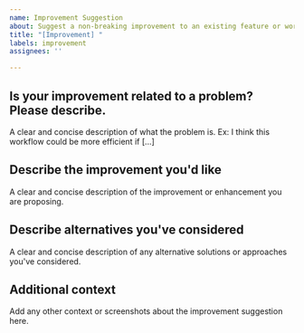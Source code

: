 ```yaml
---
name: Improvement Suggestion
about: Suggest a non-breaking improvement to an existing feature or workflow
title: "[Improvement] "
labels: improvement
assignees: ''

---
```


## Is your improvement related to a problem? Please describe.

A clear and concise description of what the problem is. Ex: I think this workflow could be more efficient if [...]

## Describe the improvement you'd like

A clear and concise description of the improvement or enhancement you are proposing.

## Describe alternatives you've considered

A clear and concise description of any alternative solutions or approaches you've considered.

## Additional context

Add any other context or screenshots about the improvement suggestion here.